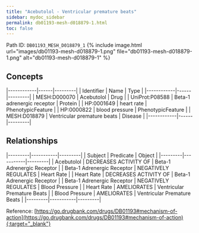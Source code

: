 ```yaml
---
title: "Acebutolol - Ventricular premature beats"
sidebar: mydoc_sidebar
permalink: db01193-mesh-d018879-1.html
toc: false 
---
```



Path ID: `DB01193_MESH_D018879_1`
{% include image.html url="images/db01193-mesh-d018879-1.png" file="db01193-mesh-d018879-1.png" alt="db01193-mesh-d018879-1" %}

## Concepts

|------------|------|---------|
| Identifier | Name | Type    |
|------------|------|---------|
| MESH:D000070 | Acebutolol | Drug |
| UniProt:P08588 | Beta-1 adrenergic receptor | Protein |
| HP:0001649 | heart rate | PhenotypicFeature |
| HP:0000822 | blood pressure | PhenotypicFeature |
| MESH:D018879 | Ventricular premature beats | Disease |
|------------|------|---------|

## Relationships

|---------|-----------|---------|
| Subject | Predicate | Object  |
|---------|-----------|---------|
| Acebutolol | DECREASES ACTIVITY OF | Beta-1 Adrenergic Receptor |
| Beta-1 Adrenergic Receptor | NEGATIVELY REGULATES | Heart Rate |
| Heart Rate | DECREASES ACTIVITY OF | Beta-1 Adrenergic Receptor |
| Beta-1 Adrenergic Receptor | NEGATIVELY REGULATES | Blood Pressure |
| Heart Rate | AMELIORATES | Ventricular Premature Beats |
| Blood Pressure | AMELIORATES | Ventricular Premature Beats |
|---------|-----------|---------|

Reference: [https://go.drugbank.com/drugs/DB01193#mechanism-of-action](https://go.drugbank.com/drugs/DB01193#mechanism-of-action){:target="_blank"}
